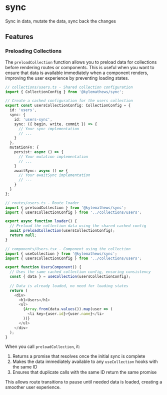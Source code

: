 # sync
Sync in data, mutate the data, sync back the changes

## Features

### Preloading Collections

The `preloadCollection` function allows you to preload data for collections before rendering routes or components. This is useful when you want to ensure that data is available immediately when a component renders, improving the user experience by preventing loading states.

```typescript
// collections/users.ts - Shared collection configuration
import { CollectionConfig } from '@kylemathews/sync';

// Create a cached configuration for the users collection
export const usersCollectionConfig: CollectionConfig = {
  id: 'users',
  sync: {
    id: 'users-sync',
    sync: ({ begin, write, commit }) => {
      // Your sync implementation
      // ...
    }
  },
  mutationFn: {
    persist: async () => {
      // Your mutation implementation
      // ...
    }
    awaitSync: async () => {
      // Your awaitSync implementation
      // ...
    }
  }
};

// routes/users.ts - Route loader
import { preloadCollection } from '@kylemathews/sync';
import { usersCollectionConfig } from '../collections/users';

export async function loader() {
  // Preload the collection data using the shared cached config
  await preloadCollection(usersCollectionConfig);
  return null;
}

// components/Users.tsx - Component using the collection
import { useCollection } from '@kylemathews/sync';
import { usersCollectionConfig } from '../collections/users';

export function UsersComponent() {
  // Uses the same cached collection config, ensuring consistency
  const { data } = useCollection(usersCollectionConfig);
  
  // Data is already loaded, no need for loading states
  return (
    <div>
      <h1>Users</h1>
      <ul>
        {Array.from(data.values()).map(user => (
          <li key={user.id}>{user.name}</li>
        ))}
      </ul>
    </div>
  );
}
```

When you call `preloadCollection`, it:
1. Returns a promise that resolves once the initial sync is complete
2. Makes the data immediately available to any `useCollection` hooks with the same ID
3. Ensures that duplicate calls with the same ID return the same promise

This allows route transitions to pause until needed data is loaded, creating a smoother user experience.
